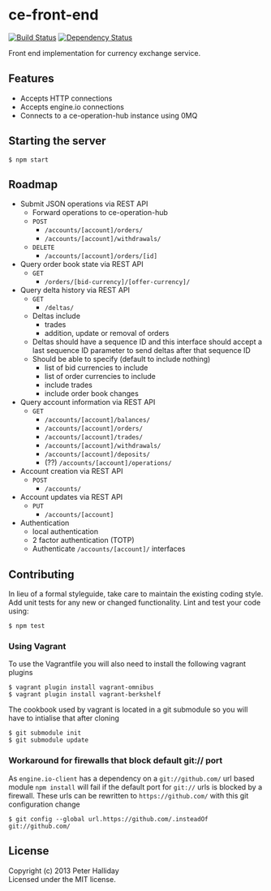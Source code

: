 ce-front-end
============

[![Build Status](https://travis-ci.org/pghalliday/ce-front-end.png?branch=master)](https://travis-ci.org/pghalliday/ce-front-end)
[![Dependency Status](https://gemnasium.com/pghalliday/ce-front-end.png)](https://gemnasium.com/pghalliday/ce-front-end)

Front end implementation for currency exchange service.

## Features

- Accepts HTTP connections
- Accepts engine.io connections
- Connects to a ce-operation-hub instance using 0MQ

## Starting the server

```
$ npm start
```

## Roadmap

- Submit JSON operations via REST API
  - Forward operations to ce-operation-hub
  - `POST`
    - `/accounts/[account]/orders/`
    - `/accounts/[account]/withdrawals/`
  - `DELETE`
    - `/accounts/[account]/orders/[id]`
- Query order book state via REST API
  - `GET`
    - `/orders/[bid-currency]/[offer-currency]/`
- Query delta history via REST API
  - `GET`
    - `/deltas/`
  - Deltas include
    - trades
    - addition, update or removal of orders
  - Deltas should have a sequence ID and this interface should accept a last sequence ID parameter to send deltas after that sequence ID
  - Should be able to specify (default to include nothing)
    - list of bid currencies to include
    - list of order currencies to include
    - include trades
    - include order book changes
- Query account information via REST API
  - `GET`
    - `/accounts/[account]/balances/`
    - `/accounts/[account]/orders/`
    - `/accounts/[account]/trades/`
    - `/accounts/[account]/withdrawals/`
    - `/accounts/[account]/deposits/`
    - (??) `/accounts/[account]/operations/`
- Account creation via REST API
  - `POST`
    - `/accounts/`
- Account updates via REST API
  - `PUT`
    - `/accounts/[account]`
- Authentication
  - local authentication
  - 2 factor authentication (TOTP)
  - Authenticate `/accounts/[account]/` interfaces

## Contributing
In lieu of a formal styleguide, take care to maintain the existing coding style. Add unit tests for any new or changed functionality. Lint and test your code using: 

```
$ npm test
```

### Using Vagrant
To use the Vagrantfile you will also need to install the following vagrant plugins

```
$ vagrant plugin install vagrant-omnibus
$ vagrant plugin install vagrant-berkshelf
```

The cookbook used by vagrant is located in a git submodule so you will have to intialise that after cloning

```
$ git submodule init
$ git submodule update
```

### Workaround for firewalls that block default git:// port
As `engine.io-client` has a dependency on a `git://github.com/` url based module `npm install` will fail if the default port for `git://` urls is blocked by a firewall. These urls can be rewritten to `https://github.com/` with this git configuration change

```
$ git config --global url.https://github.com/.insteadOf git://github.com/
```

## License
Copyright (c) 2013 Peter Halliday  
Licensed under the MIT license.
